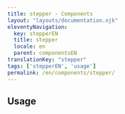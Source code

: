 ```yaml
---
title: stepper - Components
layout: "layouts/documentation.njk"
eleventyNavigation:
  key: stepperEN
  title: stepper
  locale: en
  parent: componentsEN
translationKey: "stepper"
tags: ['stepperEN', 'usage']
permalink: /en/components/stepper/
---
```


## Usage